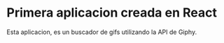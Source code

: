 # Primera aplicacion creada en React

Esta aplicacion, es un buscador de gifs utilizando la API de Giphy.

